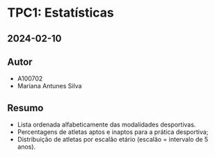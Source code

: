 # TPC1: Estatísticas
## 2024-02-10

## Autor

- A100702
- Mariana Antunes Silva

## Resumo
- Lista ordenada alfabeticamente das modalidades desportivas.
- Percentagens de atletas aptos e inaptos para a prática desportiva;
- Distribuição de atletas por escalão etário (escalão = intervalo de 5 anos).
